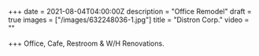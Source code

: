 +++
date = 2021-08-04T04:00:00Z
description = "Office Remodel"
draft = true
images = ["/images/632248036-1.jpg"]
title = "Distron Corp."
video = ""

+++
Office, Cafe, Restroom & W/H Renovations.